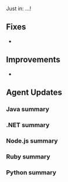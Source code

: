 <!--
title: "Contrast 3.5.5 - August 2018"
description: "Contrast 3.5.5 August 2018"
tags: "3.5.5 August Release Notes"
-->

Just in: ...! 

## Fixes

* 


## Improvements

* 


## Agent Updates

### Java summary 


### .NET summary 


### Node.js summary 


### Ruby summary 


### Python summary



